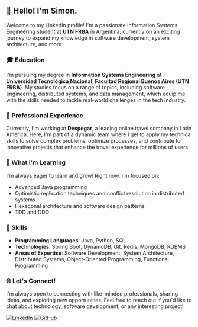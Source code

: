 ## 👋 Hello! I'm Simon.

Welcome to my LinkedIn profile! I'm a passionate Information Systems Engineering student at **UTN FRBA** in Argentina, currently on an exciting journey to expand my knowledge in software development, system architecture, and more.

### 🎓 Education
I'm pursuing my degree in **Information Systems Engineering** at **Universidad Tecnológica Nacional, Facultad Regional Buenos Aires (UTN FRBA)**. My studies focus on a range of topics, including software engineering, distributed systems, and data management, which equip me with the skills needed to tackle real-world challenges in the tech industry.

### 💼 Professional Experience
Currently, I'm working at **Despegar**, a leading online travel company in Latin America. Here, I'm part of a dynamic team where I get to apply my technical skills to solve complex problems, optimize processes, and contribute to innovative projects that enhance the travel experience for millions of users.

### 🌱 What I'm Learning
I'm always eager to learn and grow! Right now, I'm focused on:
- Advanced Java programming
- Optimistic replication techniques and conflict resolution in distributed systems
- Hexagonal architecture and software design patterns
- TDD and DDD

### 🚀 Skills
- **Programming Languages**: Java, Python, SQL
- **Technologies**: Spring Boot, DynamoDB, Git, Redis, MongoDB, RDBMS
- **Areas of Expertise**: Software Development, System Architecture, Distributed Systems, Object-Oriented Programming, Functional Programming

### 🌐 Let's Connect!
I'm always open to connecting with like-minded professionals, sharing ideas, and exploring new opportunities. Feel free to reach out if you'd like to chat about technology, software development, or any interesting project!

<a href="https://www.linkedin.com/in/simonmirleni/" target="_blank"><img src="https://img.shields.io/badge/LinkedIn-%230077B5.svg?&style=for-the-badge&logo=linkedin&logoColor=white" alt="LinkedIn"></a>
<a href="https://github.com/SimonMirleni" target="_blank"><img src="https://img.shields.io/badge/GitHub-%23121011.svg?&style=for-the-badge&logo=github&logoColor=white" alt="GitHub"></a>
